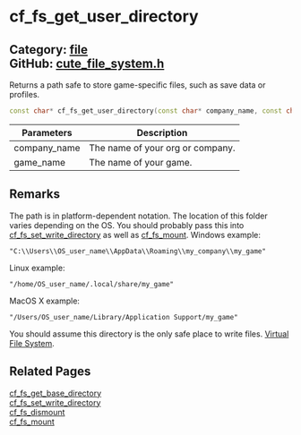 [//]: # (This file is automatically generated by Cute Framework's docs parser.)
[//]: # (Do not edit this file by hand!)
[//]: # (See: https://github.com/RandyGaul/cute_framework/blob/master/samples/docs_parser.cpp)
[](../header.md ':include')

# cf_fs_get_user_directory

Category: [file](/api_reference?id=file)  
GitHub: [cute_file_system.h](https://github.com/RandyGaul/cute_framework/blob/master/include/cute_file_system.h)  
---

Returns a path safe to store game-specific files, such as save data or profiles.

```cpp
const char* cf_fs_get_user_directory(const char* company_name, const char* game_name);
```

Parameters | Description
--- | ---
company_name | The name of your org or company.
game_name | The name of your game.

## Remarks

The path is in platform-dependent notation. The location of this folder varies depending on the OS. You
should probably pass this into [cf_fs_set_write_directory](/file/cf_fs_set_write_directory.md) as well as [cf_fs_mount](/file/cf_fs_mount.md). Windows example:
```
"C:\\Users\\OS_user_name\\AppData\\Roaming\\my_company\\my_game"
```
Linux example:
```
"/home/OS_user_name/.local/share/my_game"
```
MacOS X example:
```
"/Users/OS_user_name/Library/Application Support/my_game"
```
You should assume this directory is the only safe place to write files. [Virtual File System](https://randygaul.github.io/cute_framework/#/topics/virtual_file_system).

## Related Pages

[cf_fs_get_base_directory](/file/cf_fs_get_base_directory.md)  
[cf_fs_set_write_directory](/file/cf_fs_set_write_directory.md)  
[cf_fs_dismount](/file/cf_fs_dismount.md)  
[cf_fs_mount](/file/cf_fs_mount.md)  
